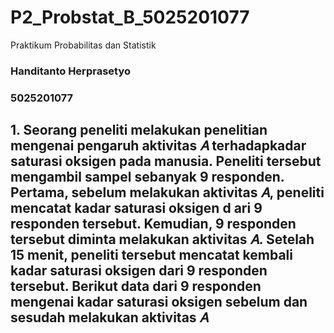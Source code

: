 # P2_Probstat_B_5025201077
Praktikum Probabilitas dan Statistik

### Handitanto Herprasetyo
### 5025201077

## 1. Seorang peneliti melakukan penelitian mengenai pengaruh aktivitas 𝐴 terhadapkadar saturasi oksigen pada manusia. Peneliti tersebut mengambil sampel sebanyak 9 responden. Pertama, sebelum melakukan aktivitas 𝐴, peneliti mencatat kadar saturasi oksigen d ari 9 responden tersebut. Kemudian, 9 responden tersebut diminta melakukan aktivitas 𝐴. Setelah 15 menit, peneliti tersebut mencatat kembali kadar saturasi oksigen dari 9 responden tersebut. Berikut data dari 9 responden mengenai kadar saturasi oksigen sebelum dan sesudah melakukan aktivitas 𝐴

